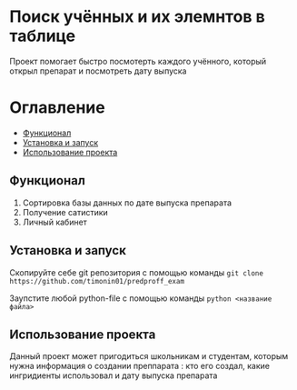 # Поиск учённых и их элемнтов в таблице

Проект помогает быстро посмотерть каждого учённого, который открыл препарат и посмотреть дату выпуска

# Оглавление

- [Функционал](#Функционал)
- [Установка и запуск](#Установка-и-запуск)
- [Использование проекта](#Использование-проекта)

## Функционал

1. Сортировка базы данных по дате выпуска препарата
2. Получение сатистики
3. Личный кабинет

## Установка и запуск

Скопируйте себе git репозитория с помощью команды
`git clone https://github.com/timonin01/predproff_exam`

Заупстите любой python-file с помощью команды
`python <название файла>`

## Использование проекта

Данный проект может пригодиться школьникам и студентам, которым нужна информация о создании преппарата : кто его создал,
какие ингридиенты использовал и дату выпуска препарата